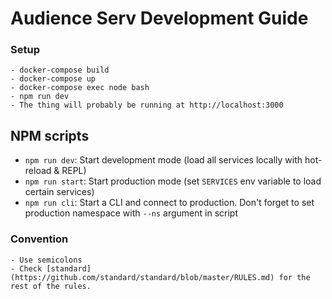 Audience Serv Development Guide
=====================

### Setup
```
- docker-compose build
- docker-compose up
- docker-compose exec node bash
- npm run dev
- The thing will probably be running at http://localhost:3000
```

## NPM scripts

- `npm run dev`: Start development mode (load all services locally with hot-reload & REPL)
- `npm run start`: Start production mode (set `SERVICES` env variable to load certain services)
- `npm run cli`: Start a CLI and connect to production. Don't forget to set production namespace with `--ns` argument in script

### Convention
```
- Use semicolons
- Check [standard](https://github.com/standard/standard/blob/master/RULES.md) for the rest of the rules.
```
